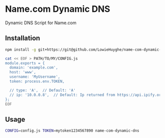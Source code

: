 # Name.com Dynamic DNS

Dynamic DNS Script for Name.com


## Installation

```bash
npm install -g git+https://git@github.com/LowieHuyghe/name-com-dynamic-dns.git

cat << EOF > PATH/TO/MY/CONFIG.js
module.exports = {
  domain: 'example.com',
  host: 'www',
  username: 'MyUsername',
  token: process.env.TOKEN,

  // type: 'A',  // Default: 'A'
  // ip: '10.0.0.8',  // Default: Ip returned from https://api.ipify.org?format=json
};
EOF
```


## Usage

```bash
CONFIG=config.js TOKEN=mytoken1234567890 name-com-dynamic-dns
```
